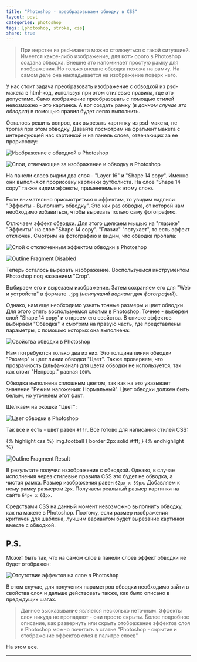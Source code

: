 ```yaml
---
title: "Photoshop - преобразовываем обводку в CSS"
layout: post
categories: photoshop
tags: [photoshop, stroke, css]
share: true
---
```


> При верстке из psd-макета можно столкнуться с такой ситуацией. Имеется какое-либо изображение, для кот> орого в Photoshop создана обводка. Внешне это напоминает простую рамку для изображения. Но только внешне обводка похожа на рамку. На самом деле она накладывается на изображение поверх него.

У нас стоит задача преобразовать изображение с обводкой из psd-макета в html-код, используя при этом стилевые правила, где это допустимо. Само изображение преобразовать с помощью стилей невозможно - это картинка. А вот создать рамку (*в данном случае это обводка*) в помощью правил будет легко выполнить.

Осталось решить вопрос, как вырезать картинку из psd-макета, не трогая при этом обводку. Давайте посмотрим на фрагмент макета с интересующей нас картинкой и на панель слоев, отвечающих за ее прорисовку:

![Изображение с обводкой в Photoshop]({{site.url}}/images/uploads/2013/09/outline-fragment.png)

![Слои, отвечающие за изображение и обводку в Photoshop]({{site.url}}/images/uploads/2013/09/outline-fragment-layer.png)

На панели слоев видим два слоя - "Layer 16" и "Shape 14 copy". Именно они выполняют прорисовку картинки футболиста. На слое "Shape 14 copy" также видим эффекты, применяемые к этому слою.

Если внимательно присмотреться к эффектам, то увидим надписи "Эффекты - Выполнить обводку". Это как раз обводка, от которой нам необходимо избавиться, чтобы вырезать только саму фотографию.

Отлючаем эффект обводки. Для этого щелкаем мыщью на "глазике" "Эффекты" на слое "Shape 14 copy". "Глазик" "потухает", то есть эффект отключен. Смотрим на фотографию и видим, что обводка пропала:

![Слой с отключенным эффектом обводки в Photoshop]({{site.url}}/images/uploads/2013/09/outline-fragment-layer-disabled.png)

![Outline Fragment Disabled]({{site.url}}/images/uploads/2013/09/outline-fragment-disabled.png)

Теперь осталось вырезать изображение. Воспользуемся инструментом Photoshop под названием "Crop".

Выбираем его и вырезаем изображение. Затем сохраняем его для "Web и устройств" в формате `.jpg` (*наилучший вариант для фотографий*).

Однако, нам еще необходимо узнать точные размеры и цвет обводки. Для этого опять воспользуемся слоями в Photoshop. Точнее - выберем слой "Shape 14 copy' и откроем его свойства. В списке эффектов выбираем "Обводка" и смотрим на правую часть, где представлены параметры, с помощью которых она выполнена:

![Свойства обводки в Photoshop]({{site.url}}/images/uploads/2013/09/outline-fragment-layer-properties.png)

Нам потребуются только два из них. Это толщина линии обводки "Размер" и цвет линии обводки "Цвет". Также проверяем, что прозрачность (альфа-канал) для цвета обводки не используется, так как стоит "Непрозр." равная `100%`.

Обводка выполнена сплошным цветом, так как на это указывает значение "Режим наложения: Нормальный". Цвет обводки должен быть белым, но уточняем этот факт.

Щелкаем на окошке "Цвет":

![Цвет обводки в Photoshop]({{site.url}}/images/uploads/2013/09/outline-fragment-layer-properties-color.png)

Так все и есть - цвет равен `#fff`. Все готово для написания стилей CSS:

{% highlight css %}
img.football {
	border:2px solid #fff;
}
{% endhighlight %}

![Outline Fragment Result]({{site.url}}/images/uploads/2013/09/outline-fragment-result.png)

В результате получил иззображение с обводкой. Однако, в случае исполнения через стилевые правила CSS это будет не обводка, а чистая рамка. Размер изображения равен `62px х 59px`. Добавляем к нему рамку размером `2px`. Получаем реальный размер картинки на сайте `64px x 61px`.

Средствами CSS на данный момент невозможно выполнить обводку, как на макете в Photoshop. Поэтому, если размер изображения критичен для шаблона, лучшим вариантом будет вырезание картинки вместе с обводкой.

## P.S.

Может быть так, что на самом слое в панели слоев эффект обводки не будет отображен:

![Отсутствие эффектов на слое в Photoshop]({{site.url}}/images/uploads/2013/09/outline-fragment-layer-without-effects.png)

В этом случае, для получения параметров обводки необходимо зайти в свойства слоя и дальше действовать также, как было описано в предыдущих шагах.

> Данное высказывание является несколько неточным. Эффекты слоя никуда не пропадают - они просто скрыты. Более подробное описание, как развернуть или скрыть отображение эффектов слоя в Photoshop можно почитать в статье "Photoshop - скрытие и отображение эффектов слоя в палитре слоев"

На этом все.

---